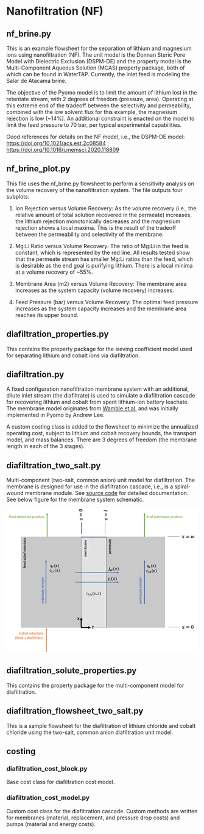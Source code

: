 # Nanofiltration (NF)

## nf_brine.py
This is an example flowsheet for the separation of lithium and magnesium ions using nanofiltration (NF). The unit model is the Donnan Steric Pore Model with Dielectric Exclusion (DSPM-DE) and the property model is the Multi-Component Aqueous Solution (MCAS) property package, both of which can be found in WaterTAP. Currently, the inlet feed is modeling the Salar de Atacama brine. 

The objective of the Pyomo model is to limit the amount of lithium lost in the retentate stream, with 2 degrees of freedom (pressure, area). Operating at this extreme end of the tradeoff between the selectivity and permeability, combined with the low solvent flux for this example, the magnesium rejection is low (~14%). An additional constraint is enacted on the model to limit the feed pressure to 70 bar, per typical experimental capabilities.

Good references for details on the NF model, i.e., the DSPM-DE model: https://doi.org/10.1021/acs.est.2c08584 ; https://doi.org/10.1016/j.memsci.2020.118809

## nf_brine_plot.py
This file uses the nf_brine.py flowsheet to perform a sensitivity analysis on the volume recovery of the nanofiltration system. The file outputs four subplots:

1. Ion Rejection versus Volume Recovery: As the volume recovery (i.e., the relative amount of total solution recovered in the permeate) increases, the lithium rejection monotonically decreases and the magnesium rejection shows a local maxima. This is the result of the tradeoff between the permeability and selectivity of the membrane.

2. Mg:Li Ratio versus Volume Recovery: The ratio of Mg:Li in the feed is constant, which is represented by the red line. All results tested show that the permeate stream has smaller Mg:Li ratios than the feed, which is desirable as the end goal is purifying lithium. There is a local minima at a volume recovery of ~55%.

3. Membrane Area (m2) versus Volume Recovery: The membrane area increases as the system capacity (volume recovery) increases.

4. Feed Pressure (bar) versus Volume Recovery: The optimal feed pressure increases as the system capacity increases and the membrane area reaches its upper bound.

## diafiltration_properties.py
This contains the property package for the sieving coefficient model used for separating lithium and cobalt ions via diafiltration.

## diafiltration.py
A fixed configuration nanofiltration membrane system with an additional, dilute inlet stream (the diafiltrate) is used to simulate a diafiltration cascade for recovering lithium and cobalt from spent lithium-ion battery leachate. The membrane model originates from [Wamble et al.](https://pubs.acs.org/doi/full/10.1021/acssuschemeng.2c02862) and was initially implemented in Pyomo by Andrew Lee.

A custom costing class is added to the flowsheet to minimize the annualized operating cost, subject to lithium and cobalt recovery bounds, the transport model, and mass balances. There are 3 degrees of freedom (the membrane length in each of the 3 stages).

## diafiltration_two_salt.py
Multi-component (two-salt, common anion) unit model for diafiltration. The membrane is designed for use in the diafiltration cascade, i.e., is a spiral-wound membrane module. See [source code](https://github.com/prommis/prommis/blob/main/src/prommis/nanofiltration/diafiltration_two_salt.py) for detailed documentation. See below figure for the membrane system schematic.

![membrane_schematic](membrane_schematic.png "Membrane system schematic for multi-component diafiltration")

## diafiltration_solute_properties.py
This contains the property package for the multi-component model for diafiltration.

## diafiltration_flowsheet_two_salt.py
This is a sample flowsheet for the diafiltration of lithium chloride and cobalt chloride using the two-salt, common anion diafiltration unit model.

## costing
### diafiltration_cost_block.py
Base cost class for diafiltration cost model.

### diafiltration_cost_model.py
Custom cost class for the diafiltration cascade. Custom methods are written for membranes (material, replacement, and pressure drop costs) and pumps (material and energy costs).
